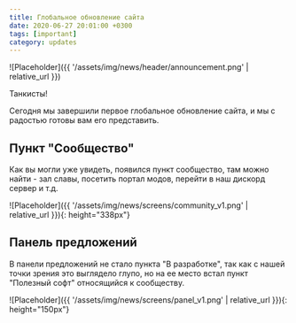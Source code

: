 ```yaml
---
title: Глобальное обновление сайта
date: 2020-06-27 20:01:00 +0300
tags: [important]
category: updates
---
```

<p style="display: none">Отключение сайта привело несколько правок и новый пункт.</p>

![Placeholder]({{ '/assets/img/news/header/announcement.png' | relative_url }})

Танкисты!

Сегодня мы завершили первое глобальное обновление сайта, и мы с радостью готовы вам его представить.

## Пункт "Сообщество"

Как вы могли уже увидеть, появился пункт сообщество, там можно найти - зал славы, посетить портал модов, перейти в наш дискорд сервер и т.д.

![Placeholder]({{ '/assets/img/news/screens/community_v1.png' | relative_url }}){: height="338px"}

## Панель предложений

В панели предложений не стало пункта "В разработке", так как с нашей точки зрения это выглядело глупо, но на ее место встал пункт "Полезный софт" относящийся к сообществу.

![Placeholder]({{ '/assets/img/news/screens/panel_v1.png' | relative_url }}){: height="150px"}